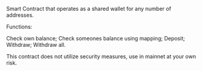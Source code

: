 Smart Contract that operates as a shared wallet for any number of addresses.

Functions:

Check own balance;
Check someones balance using mapping;
Deposit;
Withdraw;
Withdraw all.

This contract does not utilize security measures, use in mainnet at your own risk.
